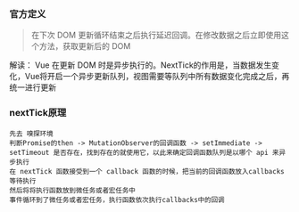 ### 官方定义

> 在下次 DOM 更新循环结束之后执行延迟回调。在修改数据之后立即使用这个方法，获取更新后的 DOM

解读： Vue 在更新 DOM 时是异步执行的。NextTick的作用是，当数据发生变化，Vue将开启一个异步更新队列，视图需要等队列中所有数据变化完成之后，再统一进行更新

### nextTick原理

    先去 嗅探环境
    判断Promise的then -> MutationObserver的回调函数 -> setImmediate -> setTimeout 是否存在，找到存在的就使用它，以此来确定回调函数队列是以哪个 api 来异步执行
    在 nextTick 函数接受到一个 callback 函数的时候，把当前的回调函数放入callbacks等待执行
    然后将将执行函数放到微任务或者宏任务中
    事件循环到了微任务或者宏任务，执行函数依次执行callbacks中的回调
